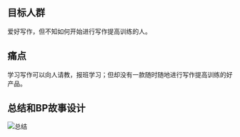 
## 目标人群

爱好写作，但不知如何开始进行写作提高训练的人。

## 痛点

学习写作可以向人请教，报班学习；但却没有一款随时随地进行写作提高训练的好产品。

## 总结和BP故事设计

![总结](http://ocwyew47b.bkt.clouddn.com/803102861646341756.png)
